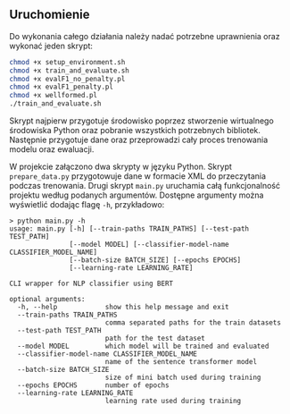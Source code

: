 ## Uruchomienie
Do wykonania całego działania należy nadać potrzebne uprawnienia oraz wykonać jeden skrypt:
```bash
chmod +x setup_environment.sh
chmod +x train_and_evaluate.sh
chmod +x evalF1_no_penalty.pl
chmod +x evalF1_penalty.pl
chmod +x wellformed.pl
./train_and_evaluate.sh
```

Skrypt najpierw przygotuje środowisko poprzez stworzenie wirtualnego środowiska
Python oraz pobranie wszystkich potrzebnych bibliotek. Następnie przygotuje dane
oraz przeprowadzi cały proces trenowania modelu oraz ewaluacji.

W projekcie załączono dwa skrypty w języku Python. Skrypt `prepare_data.py` przygotowuje
dane w formacie XML do przeczytania podczas trenowania. Drugi skrypt `main.py` uruchamia
całą funkcjonalność projektu według podanych argumentów. Dostępne argumenty można
wyświetlić dodając flagę `-h`, przykładowo:
```commandline
> python main.py -h
usage: main.py [-h] [--train-paths TRAIN_PATHS] [--test-path TEST_PATH]
               [--model MODEL] [--classifier-model-name CLASSIFIER_MODEL_NAME]
               [--batch-size BATCH_SIZE] [--epochs EPOCHS]
               [--learning-rate LEARNING_RATE]

CLI wrapper for NLP classifier using BERT

optional arguments:
  -h, --help            show this help message and exit
  --train-paths TRAIN_PATHS
                        comma separated paths for the train datasets
  --test-path TEST_PATH
                        path for the test dataset
  --model MODEL         which model will be trained and evaluated
  --classifier-model-name CLASSIFIER_MODEL_NAME
                        name of the sentence transformer model
  --batch-size BATCH_SIZE
                        size of mini batch used during training
  --epochs EPOCHS       number of epochs
  --learning-rate LEARNING_RATE
                        learning rate used during training
```
